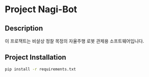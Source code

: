 # Project Nagi-Bot 

## Description

이 프로잭트는 비살상 정찰 목정의 자율주행 로봇 관제용 소프트웨어입니다.

## Project Installation

```bash
pip install -r requirements.txt
``` 



